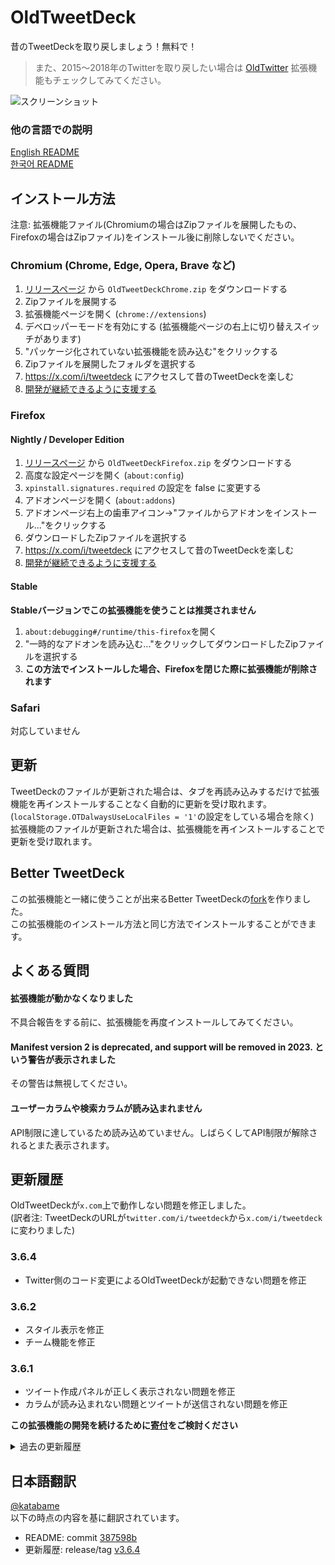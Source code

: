 ﻿# OldTweetDeck
昔のTweetDeckを取り戻しましょう！無料で！

> また、2015〜2018年のTwitterを取り戻したい場合は [OldTwitter](https://github.com/dimdenGD/OldTwitter) 拡張機能もチェックしてみてください。

![スクリーンショット](https://lune.dimden.dev/9713d947d56.png)

### 他の言語での説明
[English README](/README.md)  
[한국어 README](/docs/README_KO.md)

## インストール方法

注意: 拡張機能ファイル(Chromiumの場合はZipファイルを展開したもの、Firefoxの場合はZipファイル)をインストール後に削除しないでください。

### Chromium (Chrome, Edge, Opera, Brave など) 

1. [リリースページ](https://github.com/dimdenGD/OldTweetDeck/releases) から `OldTweetDeckChrome.zip` をダウンロードする
2. Zipファイルを展開する
3. 拡張機能ページを開く (`chrome://extensions`)
4. デベロッパーモードを有効にする (拡張機能ページの右上に切り替えスイッチがあります)
5. "パッケージ化されていない拡張機能を読み込む"をクリックする
6. Zipファイルを展開したフォルダを選択する
7. https://x.com/i/tweetdeck にアクセスして昔のTweetDeckを楽しむ
8. [開発が継続できるように支援する](https://www.patreon.com/dimdendev)

### Firefox

#### Nightly / Developer Edition

1. [リリースページ](https://github.com/dimdenGD/OldTweetDeck/releases) から `OldTweetDeckFirefox.zip` をダウンロードする
2. 高度な設定ページを開く (`about:config`)
3. `xpinstall.signatures.required` の設定を false に変更する
4. アドオンページを開く (`about:addons`)
5. アドオンページ右上の歯車アイコン→"ファイルからアドオンをインストール..."をクリックする
6. ダウンロードしたZipファイルを選択する
7. https://x.com/i/tweetdeck にアクセスして昔のTweetDeckを楽しむ
8. [開発が継続できるように支援する](https://www.patreon.com/dimdendev)

#### Stable

**Stableバージョンでこの拡張機能を使うことは推奨されません**

1. `about:debugging#/runtime/this-firefox`を開く
2. "一時的なアドオンを読み込む..."をクリックしてダウンロードしたZipファイルを選択する
3. **この方法でインストールした場合、Firefoxを閉じた際に拡張機能が削除されます**

### Safari

対応していません

## 更新

TweetDeckのファイルが更新された場合は、タブを再読み込みするだけで拡張機能を再インストールすることなく自動的に更新を受け取れます。 (`localStorage.OTDalwaysUseLocalFiles = '1'`の設定をしている場合を除く)  
拡張機能のファイルが更新された場合は、拡張機能を再インストールすることで更新を受け取れます。

## Better TweetDeck

この拡張機能と一緒に使うことが出来るBetter TweetDeckの[fork](https://github.com/dimdenGD/BetterTweetDeck/releases)を作りました。  
この拡張機能のインストール方法と同じ方法でインストールすることができます。

## よくある質問

#### 拡張機能が動かなくなりました

不具合報告をする前に、拡張機能を再度インストールしてみてください。

#### Manifest version 2 is deprecated, and support will be removed in 2023. という警告が表示されました

その警告は無視してください。  
   
#### ユーザーカラムや検索カラムが読み込まれません

API制限に達しているため読み込めていません。しばらくしてAPI制限が解除されるとまた表示されます。  

## 更新履歴
OldTweetDeckが`x.com`上で動作しない問題を修正しました。  
(訳者注: TweetDeckのURLが`twitter.com/i/tweetdeck`から`x.com/i/tweetdeck`に変わりました)

### 3.6.4
* Twitter側のコード変更によるOldTweetDeckが起動できない問題を修正

### 3.6.2
* スタイル表示を修正
* チーム機能を修正

### 3.6.1
* ツイート作成パネルが正しく表示されない問題を修正
* カラムが読み込まれない問題とツイートが送信されない問題を修正

**この拡張機能の開発を続けるために[寄付](https://dimden.dev/donate/)をご検討ください**

<details>
<summary>過去の更新履歴</summary>

### 3.5.5
* 読み込まれない問題を修正

### 3.5.4
* エラーハンドリングを改善

### 3.5.3
* ウィルス対策ソフトに誤検知される問題を修正

### 3.5
* ログアウトやロックされる問題をおそらく修正できました。  
* このバージョンでは、ウェブ版のTwitterと比較してOldTweetDeckのリクエストに不足していた最後のヘッダーをついに実装しました。  
* このジェネレーターは非常に難読化されており、基本的にはリクエストが実際にウェブ版のTwitterから行われているかどうかのセキュリティチェックを行います。  
* 通常のリクエストと違うのはこれだけなので、これがログアウトやロックされる原因であることを祈ります。  

### 3.4.0
* メインアカウント以外で他のユーザーのリプライが表示される問題を修正
* フォロー中のユーザーが自分自身にリプライをしている場合、他のユーザーのリプライが表示される問題を修正
* 複数アカウントでの"いいね"メニューが常にアカウントをプライベートアカウントとして表示し、"いいね"の状態が正しく表示されない問題を修正

### 3.3.3
* カラムが消える問題を更に修正

### 3.3.2
* ブラウザに保存された状態をインポート(取込)/エクスポート(出力)するためのボタンを追加
![image](https://github.com/katabame/TweetDeck/assets/9818101/08d86b0b-2a56-457e-97d4-689fbf616d11)

### 3.3.1
* フィルターを変更するとカラムが消える問題を修正

### 3.3.0
* OldTweetdeckが読み込まれない問題を修正
  * Twitterがカラムの位置と全体の状態を保存するAPIを削除したため、それらのAPIを再現しブラウザ内に状態を保存するようにしました
* **TweetDeckの状態がリセットされるため、更新前でTweetDeckを表示できている場合は検索クエリやカラムの配置をメモしておくことをおすすめします！**

### 3.2.3
* 複数アカウントでのリプライのフィルタリングに関する不具合を修正
* 日本語でツイートの展開が動作しない問題を修正

### 3.2.2
* フォローしていないアカウントへのリプライがホームタイムラインで表示される問題を修正
   * この挙動が気に入った人向けにオプションで切り替え可能にしました  
![](https://github.com/dimdenGD/OldTweetDeck/assets/26517362/7e4321aa-9320-4e83-92e3-a8b6d29a8109)

### 3.2.1
* いいねを読み込めるように修正
* いいねが動作するように修正
* コレクションを読み込めるように修正
* メンションを読み込めるように修正

### 3.2.0
* ホームタイムラインを読み込めるように修正
* リストを読み込めるように修正
* 通知が動作するように修正

### 3.1.9
tweetdeck.com のリダイレクトを修正

### 3.1.8
* ツイートをブックマーク (`Bookmark tweet`) ボタンを追加
* 三点リーダー (`…`) でハッシュタグとリンクが動作しなくなる問題を修正
* 長いツイートを表示するとリンクが失われる問題を修正

### 3.1.7
* API制限を緩和する機能を再び追加しました！  
![TweetDeckの設定ボタンから設定画面を開く](https://github-production-user-asset-6210df.s3.amazonaws.com/26517362/269732181-f3eb8979-a452-4080-bc50-a96d1cc41ed6.png)  
![Enable rate limit bypass (OldTweetDeck)をクリック](https://github-production-user-asset-6210df.s3.amazonaws.com/26517362/269732138-785187b2-fbdd-456f-b53e-007b9ab0b68f.png)

TweetDeckの設定ボタンから設定画面を開き、`Enable rate limit bypass (OldTweetDeck)`をチェックすることで有効にできます

API制限の緩和機能を利用する場合、以下の点にご留意ください
* API制限を受けた後に緩和機能を有効にした場合、OldTweetDeckは動作を再開するはずですが、Twitter Webはしばらくの間API制限が続く可能性があります
* API制限の緩和機能の利用はリスクが高くなります、自己責任でご利用ください
* この機能はしばらくテストされていないため、実際長期的にうまく機能するかどうか不明です
* 単なる理論的な考えですが、この機能を有効にしてもAPI制限を受けている場合、この機能を無効にするとAPI制限が解除される可能性があります

その他の更新内容
* 長いツイートを表示するためのボタンを追加
* 三点リーダー (`…`) が表示されない問題を修正
* 長いリツイートが正しく展開されない問題を修正
* 展開されたツイートの末尾にある`t.co`のリンクを削除するように修正

#### 3.1.6
バージョン更新

#### 3.1.5
長いツイートを表示するためのボタンを追加

#### 3.1.4
* ツイートを投稿できない問題を修正
* リツイートができない問題を修正
* ツイートが削除できない問題を修正
* リプライが正しく表示されない問題を修正

以下の機能はもう動作しません。  
* API制限の緩和
* アクティビティタブ

#### 3.1.3
リプライが表示されない問題を修正

#### 3.1.2
ツイートが削除できない問題を修正

#### 3.1.1
ツイートができない問題を修正

#### 3.1.0
READMEを更新

#### 3.0.8
バージョン更新

#### 3.0.7
日本語READMEを追加

#### 3.0.6
このバージョンではリクエストに傍受を追加しました。  
通常のTwitterをリバースエンジニアリングして、通常のTwitterで使用される対応するリクエストを見つけました。  
TweetDeckがシャットダウンAPIを使用しようとすると、リクエストは新しいエンドポイントにリダイレクトされ、結果は古いフォーマットに変換されます。  
  
ユーザーカラムと検索カラムがAPI制限の影響を受けるようになったことにより読み込めない問題を修正しました。  
最終的にはさらに多くのAPIが壊れることが予想されますが、その度に新しい動作するAPIに置き換えていく予定です。  
実行されるリクエストは通常のTwitterのリクエストと同じであるため、安全です。

#### 3.0.5
バージョン更新

#### 3.0.4
API上限を倍に緩和

#### 3.0.3
固定ツイートも表示するように変更 (最近のツイートの場合)

#### 3.0.2
複数アカウントのタイムラインに常にメインアカウントが表示される問題を修正

#### 3.0.1
バージョン更新

#### 3.0.0
リファラーを削除

#### 2.0.5
2.0.4で修正した問題がFirefoxで発生していたのを修正

#### 2.0.4
新TweetDeckが表示される場合がある問題を修正

#### 2.0.3
manifest V2 がFirefoxで動作しない問題を修正

#### 2.0.2
クリックが反応しない問題を修正

#### 2.0.1
新TweetDeckのheadとbodyを削除

#### 2.0.0
manifest V2 で作り直し外部サーバーを必要としないように変更

#### 1.0.2
恐らく動作する

</details>

## 日本語翻訳
[@katabame](https://twitter.com/katabame)  
以下の時点の内容を基に翻訳されています。  
* README: commit [387598b](https://github.com/dimdenGD/OldTweetDeck/commit/387598b72c617defcfbd3e51829b56828b0e85a8)  
* 更新履歴: release/tag [v3.6.4](https://github.com/dimdenGD/OldTweetDeck/releases/tag/v3.6.4)
